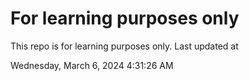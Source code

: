 # For learning purposes only
This repo is for learning purposes only.
Last updated at

Wednesday, March 6, 2024 4:31:26 AM


